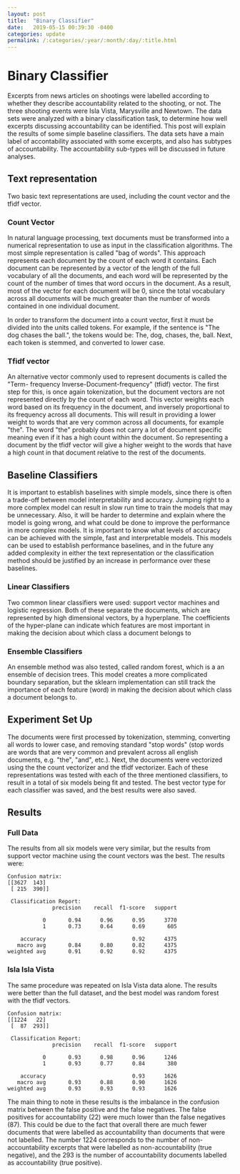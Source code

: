 ```yaml
---
layout: post
title:  "Binary Classifier"
date:   2019-05-15 00:39:30 -0400
categories: update
permalink: /:categories/:year/:month/:day/:title.html
---
```

# Binary Classifier

Excerpts from news articles on shootings were labelled according to whether they
describe accountability related to the shooting, or not. The three shooting events
were Isla Vista, Marysville and Newtown.
The data sets were analyzed with a binary classification task, to determine
how well excerpts discussing accountability can be identified. This post will
explain the results of some simple baseline classifiers.
The data sets have a main label of accontability associated with some excerpts,
and also has subtypes of accountability. The accountability sub-types will be
discussed in future analyses.

## Text representation
Two basic text representations are used, including the count vector and the
tfidf vector.

### Count Vector
In natural language processing, text documents must be transformed into a numerical
representation to use as input in the classification algorithms. The most simple
representation is called "bag of words". This approach represents each document
by the count of each word it contains. Each document can be represented by a
vector of the length of the full vocabulary of all the documents, and each word
will be represented by the count of the number of times that word occurs in the
document. As a result, most of the vector for each document will be 0, since the
total vocabulary across all documents will be much greater than the number of
words contained in one individual document.

In order to transform the document into a count vector, first it must be divided
into the units called tokens. For example, if the sentence is "The dog chases
the ball.", the tokens would be: The, dog, chases, the, ball. Next, each token
is stemmed, and converted to lower case.

### Tfidf vector
An alternative vector commonly used to represent documents is called the "Term-
frequency Inverse-Document-frequency" (tfidf) vector. The first step for this,
is once again tokenization, but the document vectors are not represented directly
by the count of each word. This vector weights each word based on its frequency
in the document, and inversely proportional to its frequency across all
documents. This will result in providing a lower weight to words that are very
common across all documents, for example "the". The word "the" probably does not
carry a lot of document specific meaning even if it has a high count within the
document. So representing a document by the tfidf vector will give a higher
weight to the words that have a high count in that document relative to the rest
of the documents.

## Baseline Classifiers
It is important to establish baselines with simple models, since there is often
a trade-off between model interpretability and accuracy. Jumping right to a more
complex model can result in slow run time to train the models that may be
unnecessary. Also, it will be harder to determine and explain where the model is
going wrong, and what could be done to improve the performance in more complex
models. It is important to know what levels of accuracy can be achieved with the
simple, fast and interpretable models. This models can be used to establish
performance baselines, and in the future any added complexity in either the text
representation or the classification method should be justified by an increase
in performance over these baselines.

### Linear Classifiers
Two common linear classifiers were used: support vector machines and logistic
regression. Both of these separate the documents, which are represented by high
dimensional vectors, by a hyperplane. The coefficients of the hyper-plane can
indicate which features are most important in making the decision about which
class a document belongs to

### Ensemble Classifiers
An ensemble method was also tested, called random forest, which is a an ensemble
of decision trees. This model creates a more complicated boundary separation,
but the sklearn implementation can still track the importance of each feature
(word) in making the decision about which class a document belongs to.

## Experiment Set Up
The documents were first processed by tokenization, stemming, converting
all words to lower case, and removing standard "stop words" (stop words are
words that are very common and prevalent across all english documents, e.g.
"the", "and", etc.). Next, the documents were vectorized using the the count
vectorizer and the tfidf vectorizer. Each of these representations was tested
with each of the three mentioned classifiers, to result in a total of six models
being fit and tested. The best vector type for each classifier was saved, and
the best results were also saved.

## Results

### Full Data

The results from all six models were very similar, but the results from
support vector machine using the count vectors was the best. The results were:

    Confusion matrix:
    [[3627  143]
     [ 215  390]]

     Classification Report:
                  precision    recall  f1-score   support

               0       0.94      0.96      0.95      3770
               1       0.73      0.64      0.69       605

        accuracy                           0.92      4375
       macro avg       0.84      0.80      0.82      4375
    weighted avg       0.91      0.92      0.92      4375

### Isla Isla Vista

The same procedure was repeated on Isla Vista data alone. The results were
better than the full dataset, and the best model was random forest with the
tfidf vectors.

    Confusion matrix:
    [[1224   22]
     [  87  293]]

     Classification Report:
                  precision    recall  f1-score   support

               0       0.93      0.98      0.96      1246
               1       0.93      0.77      0.84       380

        accuracy                           0.93      1626
       macro avg       0.93      0.88      0.90      1626
    weighted avg       0.93      0.93      0.93      1626

The main thing to note in these results is the imbalance in the confusion matrix
between the false positive and the false negatives. The false positives for
accountability (22) were much lower than the false negatives (87). This could be
due to the fact that overall there are much fewer documents that were labelled as
accountability than documents that were not labelled. The number 1224 corresponds
to the number of non-accountability excerpts that were labelled as non-accountability
(true negative), and the 293 is the number of accountability documents labelled
as accountability (true positive).
